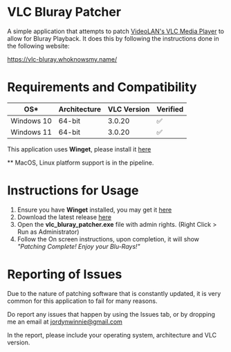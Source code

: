 # VLC Bluray Patcher

A simple application that attempts to patch [VideoLAN's VLC Media Player](https://www.videolan.org/) to allow for Bluray Playback. 
It does this by following the instructions done in the following website:

https://vlc-bluray.whoknowsmy.name/ 

# Requirements and Compatibility

| OS*          | Architecture |VLC Version | Verified 
| ----------- | -----------  | ---------  | -------- 
| Windows 10  | 64-bit       | 3.0.20     | ✅
| Windows 11  | 64-bit       | 3.0.20     | ✅    

This application uses **Winget**, please install it [here](https://apps.microsoft.com/detail/9NBLGGH4NNS1?rtc=1&hl=en-sg&gl=SG)

** MacOS, Linux platform support is in the pipeline. 

# Instructions for Usage
1. Ensure you have **Winget** installed, you may get it [here](https://apps.microsoft.com/detail/9NBLGGH4NNS1?rtc=1&hl=en-sg&gl=SG)
2. Download the latest release [here](https://github.com/Jyodann/vlc_bluray_patcher/releases/)
3. Open the **vlc_bluray_patcher.exe** file with admin rights. (Right Click > Run as Administrator) 
4. Follow the On screen instructions, upon completion, it will show *"Patching Complete! Enjoy your Blu-Rays!"*

# Reporting of Issues
Due to the nature of patching software that is constantly updated, it is very common for this application to fail for many reasons.
      

Do report any issues that happen by using the Issues tab, or by dropping me an email at jordynwinnie@gmail.com

In the report, please include your operating system, architecture and VLC version. 
